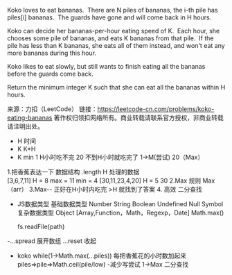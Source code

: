 Koko loves to eat bananas.  There are N piles of bananas, the i-th pile has piles[i] bananas.  The guards have gone and will come back in H hours.

Koko can decide her bananas-per-hour eating speed of K.  Each hour, she chooses some pile of bananas, and eats K bananas from that pile.  If the pile has less than K bananas, she eats all of them instead, and won't eat any more bananas during this hour.

Koko likes to eat slowly, but still wants to finish eating all the bananas before the guards come back.

Return the minimum integer K such that she can eat all the bananas within H hours.

来源：力扣（LeetCode）
链接：https://leetcode-cn.com/problems/koko-eating-bananas
著作权归领扣网络所有。商业转载请联系官方授权，非商业转载请注明出处。


- H 时间
- K K*H
- K min 1 H小时吃不完    20 不到H小时就吃完了       1->M(尝试)  20（Max）

1.把香蕉表达一下  数据结构 .length  H 
处理的数据  
[3,6,7,11] H = 8
max = 11 min = 4
[30,11,23,4,20] H = 5    30
2.Max  规则 Max（arr）
3.Max--  正好在H小时内吃完  >H  就找到了答案
4. 高效 二分查找

- JS数据类型
    基础数据类型 Number String Boolean Undefined Null Symbol
    复杂数据类型 Object [Array,Function，Math，Regexp，Date]
    Math.max()

    fs.readFile(path)


-...spread 展开数组
    ...reset 收起

- koko 
    while(1->Math.max(...piles)) 每把香蕉花的小时数加起来
    piles=>pile=>Math.ceil(pile/low)
-减少写尝试
    1->Max 二分查找
